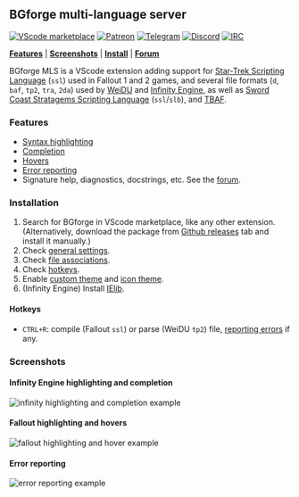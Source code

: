 ## BGforge multi-language server

[![VScode marketplace](https://img.shields.io/visual-studio-marketplace/i/bgforge.bgforge-mls)](https://marketplace.visualstudio.com/items?itemName=BGforge.bgforge-mls)
[![Patreon](https://img.shields.io/badge/Patreon-donate-FF424D?logo=Patreon&labelColor=141518)](https://www.patreon.com/BGforge)
[![Telegram](https://img.shields.io/badge/telegram-join%20%20%20%20%E2%9D%B1%E2%9D%B1%E2%9D%B1-darkorange?logo=telegram)](https://t.me/bgforge)
[![Discord](https://img.shields.io/discord/420268540700917760?logo=discord&label=discord&color=blue&logoColor=FEE75C)](https://discord.gg/4Yqfggm)
[![IRC](https://img.shields.io/badge/%23IRC-join%20%20%20%20%E2%9D%B1%E2%9D%B1%E2%9D%B1-darkorange)](https://bgforge.net/irc)

[**Features**](#features)
| [**Screenshots**](#screenshots)
| [**Install**](#installation)
| [**Forum**](https://forums.bgforge.net/viewforum.php?f=35)

BGforge MLS is a VScode extension adding support for [Star-Trek Scripting Language](https://falloutmods.fandom.com/wiki/Fallout_1_and_Fallout_2_scripting_-_commands,_reference,_tutorials) (`ssl`) used in Fallout 1 and 2 games, and several file formats (`d`, `baf`, `tp2`, `tra`, `2da`) used by [WeiDU](https://weidu.org/~thebigg/README-WeiDU.html) and [Infinity Engine](https://iesdp.bgforge.net), as well as [Sword Coast Stratagems Scripting Language](https://www.gibberlings3.net/forums/topic/13725-coding-scripts-in-ssl-some-lessons/) (`ssl`/`slb`), and [TBAF](https://forums.bgforge.net/viewtopic.php?t=448).

### Features

- [Syntax highlighting](#screenshots)
- [Completion](#infinity-engine-highlighting-and-completion)
- [Hovers](#fallout-highlighting-and-hovers)
- [Error reporting](#error-reporting)
- Signature help, diagnostics, docstrings, etc. See the [forum](https://forums.bgforge.net/viewforum.php?f=35).

### Installation

1. Search for BGforge in VScode marketplace, like any other extension.
   (Alternatively, download the package from [Github releases](https://github.com/BGforgeNet/vscode-bgforge-mls/releases) tab and install it manually.)
1. Check [general settings](docs/settings.md).
1. Check [file associations](docs/file_associations.md).
1. Check [hotkeys](#hotkeys).
1. Enable [custom theme](docs/theme.md) and [icon theme](docs/icon-theme.md).
1. (Infinity Engine) Install [IElib](https://ielib.bgforge.net).

#### Hotkeys

- `CTRL+R`: compile (Fallout `ssl`) or parse (WeiDU `tp2`) file, [reporting errors](#error-reporting) if any.

### Screenshots

#### Infinity Engine highlighting and completion

![infinity highlighting and completion example](docs/infinity.png)

#### Fallout highlighting and hovers

![fallout highlighting and hover example](docs/fallout.png)

#### Error reporting

![error reporting example](docs/error_reporting.png)
